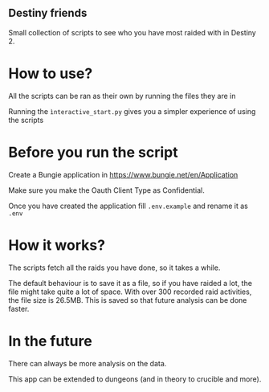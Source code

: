 ## Destiny friends
Small collection of scripts to see who you have most raided with in Destiny 2.

# How to use?
All the scripts can be ran as their own by running the files they are in

Running the ```ìnteractive_start.py``` gives you a simpler experience of using the scripts

# Before you run the script

Create a Bungie application in https://www.bungie.net/en/Application

Make sure you make the Oauth Client Type as Confidential.

Once you have created the application fill ```.env.example``` and rename it as ```.env```

# How it works?

The scripts fetch all the raids you have done, so it takes a while.

The default behaviour is to save it as a file, so if you have raided a lot, the file might take quite a lot of space.
With over 300 recorded raid activities, the file size is 26.5MB. This is saved so that future analysis can be done faster.

# In the future
There can always be more analysis on the data.

This app can be extended to dungeons (and in theory to crucible and more).
